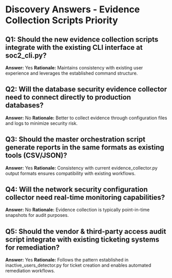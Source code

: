 # Discovery Answers - Evidence Collection Scripts Priority

## Q1: Should the new evidence collection scripts integrate with the existing CLI interface at soc2_cli.py?
**Answer:** Yes
**Rationale:** Maintains consistency with existing user experience and leverages the established command structure.

## Q2: Will the database security evidence collector need to connect directly to production databases?
**Answer:** No
**Rationale:** Better to collect evidence through configuration files and logs to minimize security risk.

## Q3: Should the master orchestration script generate reports in the same formats as existing tools (CSV/JSON)?
**Answer:** Yes
**Rationale:** Consistency with current evidence_collector.py output formats ensures compatibility with existing workflows.

## Q4: Will the network security configuration collector need real-time monitoring capabilities?
**Answer:** No
**Rationale:** Evidence collection is typically point-in-time snapshots for audit purposes.

## Q5: Should the vendor & third-party access audit script integrate with existing ticketing systems for remediation?
**Answer:** Yes
**Rationale:** Follows the pattern established in inactive_users_detector.py for ticket creation and enables automated remediation workflows.